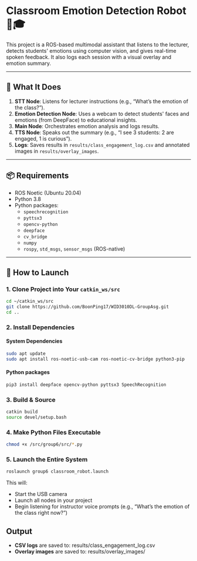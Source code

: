 # Classroom Emotion Detection Robot 🤖🎓

This project is a ROS-based multimodal assistant that listens to the lecturer, detects students' emotions using computer vision, and gives real-time spoken feedback. It also logs each session with a visual overlay and emotion summary.

---

## 🧠 What It Does

1. **STT Node**: Listens for lecturer instructions (e.g., “What’s the emotion of the class?”).
2. **Emotion Detection Node**: Uses a webcam to detect students' faces and emotions (from DeepFace) to educational insights.
3. **Main Node**: Orchestrates emotion analysis and logs results.
4. **TTS Node**: Speaks out the summary (e.g., “I see 3 students: 2 are engaged, 1 is curious”).
5. **Logs**: Saves results in `results/class_engagement_log.csv` and annotated images in `results/overlay_images`.

---

## 📦 Requirements

- ROS Noetic (Ubuntu 20.04)
- Python 3.8
- Python packages:
  - `speechrecognition`
  - `pyttsx3`
  - `opencv-python`
  - `deepface`
  - `cv_bridge`
  - `numpy`
  - `rospy`, `std_msgs`, `sensor_msgs` (ROS-native)

---

## 🚀 How to Launch


### 1. Clone Project into Your `catkin_ws/src`
```bash
cd ~/catkin_ws/src
git clone https://github.com/BoonPing17/WID3010DL-GroupAsg.git
cd ..
```

### 2. Install Dependencies

#### System Dependencies
```bash
sudo apt update
sudo apt install ros-noetic-usb-cam ros-noetic-cv-bridge python3-pip
```

#### Python packages
```bash
pip3 install deepface opencv-python pyttsx3 SpeechRecognition
```

### 3. Build & Source
``` bash
catkin build
source devel/setup.bash
```

### 4. Make Python Files Executable
```bash
chmod +x /src/group6/src/*.py
```


### 5. Launch the Entire System
```bash
roslaunch group6 classroom_robot.launch
```

This will:
- Start the USB camera
- Launch all nodes in your project
- Begin listening for instructor voice prompts (e.g., “What’s the emotion of the class right now?”)

## Output
- **CSV logs** are saved to: results/class_engagement_log.csv
- **Overlay images** are saved to: results/overlay_images/